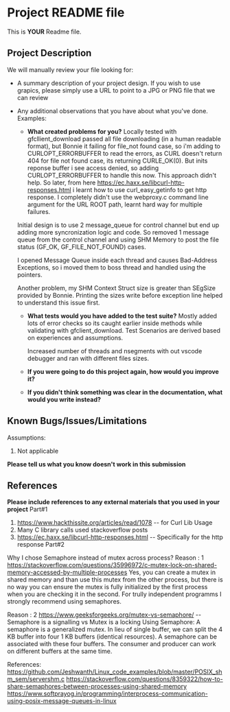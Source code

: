 
# Project README file

This is **YOUR** Readme file.

## Project Description
We will manually review your file looking for:

- A summary description of your project design.  If you wish to use grapics, please simply use a URL to point to a JPG or PNG file that we can review

- Any additional observations that you have about what you've done. Examples:
	- __What created problems for you?__
	Locally tested with gfcllient_download passed all file downloading (in a human readable format), but Bonnie it failing for file_not found case, so i'm adding to CURLOPT_ERRORBUFFER to read the errors, as CURL doesn't return 404 for file not found case, its returning CURLE_OK(0). But inits reponse buffer i see access denied, so adding CURLOPT_ERRORBUFFER to handle this now. This approach didn't help. So later, from here https://ec.haxx.se/libcurl-http-responses.html i learnt how to use curl_easy_getinfo to get http response. I completely didn't use the webproxy.c command line argument for the URL ROOT path, learnt hard way for multiple failures.
	
	Initial design is to use 2 message_queue for control channel but end up adding more syncronization logic and code. So removed 1 message queue from the control channel and using SHM Memory to post the file status (GF_OK, GF_FILE_NOT_FOUND) cases.
	
	I opened Message Queue inside each thread and causes Bad-Address Exceptions, so i moved them to boss thread and handled using the pointers.
	
	Another problem, my SHM Context Struct size is greater than SEgSize provided by Bonnie. Printing the sizes write before exception line helped to understand this issue first.
	
	- __What tests would you have added to the test suite?__
		Mostly added lots of error checks so its caught earlier inside methods while validating with gfclient_download.
		Test Scenarios are derived based on experiences and assumptions.
		
		Increased number of threads and nsegments with out vscode debugger and ran with different files sizes.
		
	- __If you were going to do this project again, how would you improve it?__

	- __If you didn't think something was clear in the documentation, what would you write instead?__
	
## Known Bugs/Issues/Limitations
Assumptions:
1. Not applicable

__Please tell us what you know doesn't work in this submission__

## References

__Please include references to any external materials that you used in your project__
Part#1
1. https://www.hackthissite.org/articles/read/1078  -- for Curl Lib Usage
2. Many C library calls used stackoverflow posts
3. https://ec.haxx.se/libcurl-http-responses.html -- Specifically for the http response
Part#2

Why I chose Semaphore instead of mutex across process?
Reason : 1 https://stackoverflow.com/questions/35996972/c-mutex-lock-on-shared-memory-accessed-by-multiple-processes
Yes, you can create a mutex in shared memory and than use this mutex from the other process, but there is no way you can ensure the mutex is fully initialized by the first process when you are checking it in the second. For trully independent programms I strongly recommend using semaphores.

Reason : 2 
https://www.geeksforgeeks.org/mutex-vs-semaphore/ -- Semaphore is a signalling vs Mutex is a locking
Using Semaphore: A semaphore is a generalized mutex. In lieu of single buffer, we can split the 4 KB buffer into four 1 KB buffers (identical resources). A semaphore can be associated with these four buffers. The consumer and producer can work on different buffers at the same time.

References: 
https://github.com/Jeshwanth/Linux_code_examples/blob/master/POSIX_shm_sem/servershm.c
https://stackoverflow.com/questions/8359322/how-to-share-semaphores-between-processes-using-shared-memory
https://www.softprayog.in/programming/interprocess-communication-using-posix-message-queues-in-linux